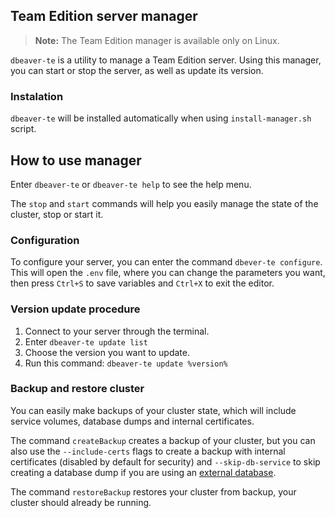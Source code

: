 ## Team Edition server manager

> **Note:** The Team Edition manager is available only on Linux.

`dbeaver-te` is a utility to manage a Team Edition server. Using this manager, you can start or stop the server, as well as update its version.

### Instalation

`dbeaver-te` will be installed automatically when using `install-manager.sh` script.

## How to use manager

Enter `dbeaver-te` or `dbeaver-te help` to see the help menu.

The `stop` and `start` commands will help you easily manage the state of the cluster, stop or start it.

### Configuration

To configure your server, you can enter the command `dbever-te configure`.
This will open the `.env` file, where you can change the parameters you want, then press `Ctrl+S` to save variables and `Ctrl+X` to exit the editor.


### Version update procedure

1. Connect to your server through the terminal.
2. Enter `dbeaver-te update list`
3. Choose the version you want to update.
4. Run this command: `dbeaver-te update %version%`

### Backup and restore cluster

You can easily make backups of your cluster state, which will include service volumes, database dumps and internal certificates.

The command `createBackup` creates a backup of your cluster, but you can also use the `--include-certs` flags to create a backup with internal certificates (disabled by default for security) and `--skip-db-service` to skip creating a database dump if you are using an [external database](../compose#using-external-db).

The command `restoreBackup` restores your cluster from backup, your cluster should already be running.
